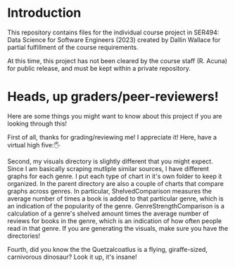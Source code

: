 ﻿# Introduction
This repository contains files for the individual course project in SER494: Data Science for Software Engineers (2023) created by Dallin Wallace for partial fulfillment of the course requirements.

At this time, this project has not been cleared by the course staff (R. Acuna) for public release, and must be kept within a private repository.

# Heads, up graders/peer-reviewers!
Here are some things you might want to know about this project if you are looking through this!

First of all, thanks for grading/reviewing me! I appreciate it! Here, have a virtual high five:🖐️

Second, my visuals directory is slightly different that you might expect. Since I am basically scraping mutliple similar sources, I have different graphs for each genre. I put each type of chart in it's own folder to keep it organized. In the parent directory are also a couple of charts that compare graphs across genres. In particular, ShelvedComparison measures the average number of times a book is added to that particular genre, which is an indication of the popularity of the genre. GenreStrengthComparison is a calculation of a genre's shelved amount times the average number of reviews for books in the genre, which is an indication of how often people read in that genre. If you are generating the visuals, make sure you have the directories!

Fourth, did you know the the Quetzalcoatlus is a flying, giraffe-sized, carnivorous dinosaur? Look it up, it's insane!
